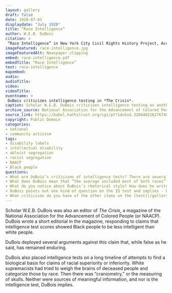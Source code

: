 ```yaml
--- 
layout: gallery
draft: false
date: 1920-07-01
displaydate: "July 1920"
title: “Race Intelligence”
author: W.E.B. DuBois
citation: >
 “Race Intelligence” in New York City Civil Rights History Project, Accessed: [Month Day, Year], https://nyccivilrightshistory.org/gallery/race-intelligence."
imageFeatured: race-intelligence.jpg
imageFeaturedAlt: Newspaper clipping
embed: race-intelligence.pdf
embedTitle: “Race Intelligence”
text: race-intelligence
mapembed: 
audio: 
audioTitle: 
video: 
videoTitle: 
eventname: >
 DuBois criticizes intelligence testing in *The Crisis*. 
caption: Scholar W.E.B. DuBois criticizes intelligence testing as another attempt to claim a false scientific basis for white supremacy. 
archive_source: National Association for the Advancement of Colored People, *The Crisis*, Volume 20, No. 3, July 1920 
source_link: https://babel.hathitrust.org/cgi/pt?id=hvd.32044021627674&view=1up&seq=513
copyright: Public Domain
categories:	
- national
- community activism
tags:	
- disability labels
- intellectual disability
- ableist segregation
- racist segregation
- NAACP
- Black people
questions: 
- What are DuBois’s criticisms of intelligence tests? There are several different ones, so make sure you find more than one. 
- What does DuBois mean that “the average included most of both races”? How are the mathematics concepts of “average” and “range” a part of his argument? 
- What do you notice about DuBois’s rhetorical style? How does he write this piece? How do you think he wants his readers to feel? 
- DuBois points out one kind of question on the IQ test and implies - but does not state why - it is unfair. Why is it unfair to ask test takers to “complete pictures where the net was missing in the tennis court or the ball in the bowling alley”?  
- What criticisms do you have of the other items on the [test](/gallery/army-test)?
--- 
```


Scholar W.E.B. DuBois was also an editor of *The Crisis*, a magazine of the National Association for the Advancement of Colored People (or NAACP). DuBois wrote a short editorial in the magazine, responding to claims that intelligence test scores showed Black people to be less intelligent than white people.

DuBois deployed several arguments against this claim that, while false as he said, has remained enduring.

DuBois also placed intelligence tests on a long timeline of attempts to find a biological basis for claims of racial superiority or inferiority. White supremacists had tried to weigh the brains of deceased people and categorize those by race. Then there was “craniometry,” or the measuring of skulls. Neither were sources of meaningful information, and nor is the intelligence test, DuBois implies.
